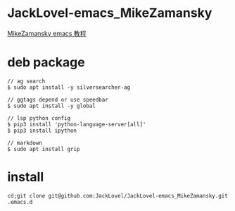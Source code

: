 ﻿# JackLovel-emacs_MikeZamansky

[MikeZamansky emacs 教程](https://cestlaz.github.io/stories/emacs/)

# deb package
```
// ag search 
$ sudo apt install -y silversearcher-ag

// ggtags depend or use speedbar  
$ sudo apt install -y global

// lsp python config 
$ pip3 install 'python-language-server[all]'
$ pip3 install ipython

// markdown 
$ sudo apt install grip 
```

# install 
```
cd;git clone git@github.com:JackLovel/JackLovel-emacs_MikeZamansky.git .emacs.d
```

